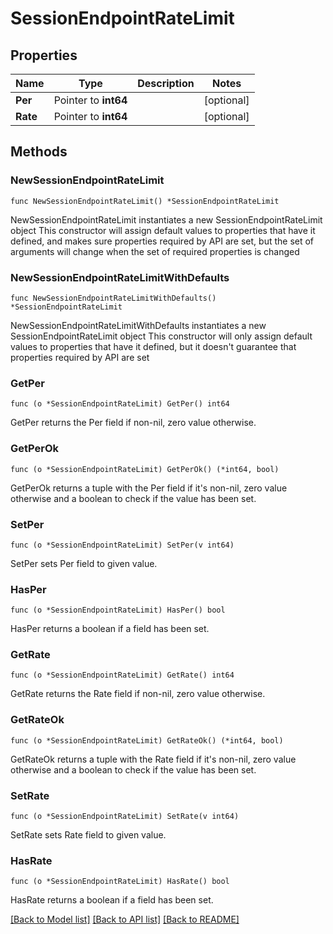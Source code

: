 # SessionEndpointRateLimit

## Properties

Name | Type | Description | Notes
------------ | ------------- | ------------- | -------------
**Per** | Pointer to **int64** |  | [optional] 
**Rate** | Pointer to **int64** |  | [optional] 

## Methods

### NewSessionEndpointRateLimit

`func NewSessionEndpointRateLimit() *SessionEndpointRateLimit`

NewSessionEndpointRateLimit instantiates a new SessionEndpointRateLimit object
This constructor will assign default values to properties that have it defined,
and makes sure properties required by API are set, but the set of arguments
will change when the set of required properties is changed

### NewSessionEndpointRateLimitWithDefaults

`func NewSessionEndpointRateLimitWithDefaults() *SessionEndpointRateLimit`

NewSessionEndpointRateLimitWithDefaults instantiates a new SessionEndpointRateLimit object
This constructor will only assign default values to properties that have it defined,
but it doesn't guarantee that properties required by API are set

### GetPer

`func (o *SessionEndpointRateLimit) GetPer() int64`

GetPer returns the Per field if non-nil, zero value otherwise.

### GetPerOk

`func (o *SessionEndpointRateLimit) GetPerOk() (*int64, bool)`

GetPerOk returns a tuple with the Per field if it's non-nil, zero value otherwise
and a boolean to check if the value has been set.

### SetPer

`func (o *SessionEndpointRateLimit) SetPer(v int64)`

SetPer sets Per field to given value.

### HasPer

`func (o *SessionEndpointRateLimit) HasPer() bool`

HasPer returns a boolean if a field has been set.

### GetRate

`func (o *SessionEndpointRateLimit) GetRate() int64`

GetRate returns the Rate field if non-nil, zero value otherwise.

### GetRateOk

`func (o *SessionEndpointRateLimit) GetRateOk() (*int64, bool)`

GetRateOk returns a tuple with the Rate field if it's non-nil, zero value otherwise
and a boolean to check if the value has been set.

### SetRate

`func (o *SessionEndpointRateLimit) SetRate(v int64)`

SetRate sets Rate field to given value.

### HasRate

`func (o *SessionEndpointRateLimit) HasRate() bool`

HasRate returns a boolean if a field has been set.


[[Back to Model list]](../README.md#documentation-for-models) [[Back to API list]](../README.md#documentation-for-api-endpoints) [[Back to README]](../README.md)


